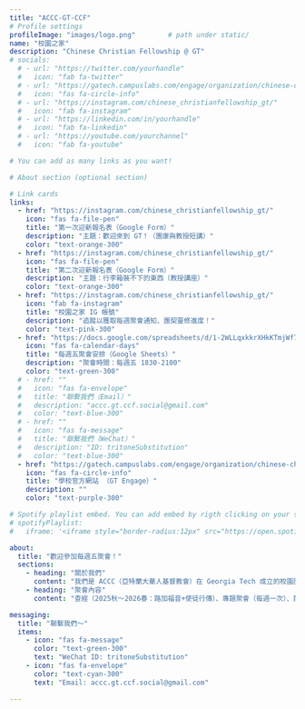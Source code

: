 ```yaml
---
title: "ACCC-GT-CCF"
# Profile settings
profileImage: "images/logo.png"        # path under static/
name: "校園之家"
description: "Chinese Christian Fellowship @ GT"
# socials:
  # - url: "https://twitter.com/yourhandle"
  #   icon: "fab fa-twitter"
  # - url: "https://gatech.campuslabs.com/engage/organization/chinese-christian-fellowship"
  #   icon: "fas fa-circle-info"
  # - url: "https://instagram.com/chinese_christianfellowship_gt/"
  #   icon: "fab fa-instagram"
  # - url: "https://linkedin.com/in/yourhandle"
  #   icon: "fab fa-linkedin"
  # - url: "https://youtube.com/yourchannel"
  #   icon: "fab fa-youtube"

# You can add as many links as you want!

# About section (optional section)

# Link cards
links:
  - href: "https://instagram.com/chinese_christianfellowship_gt/"
    icon: "fas fa-file-pen"
    title: "第一次迎新報名表（Google Form）"
    description: "主題：歡迎來到 GT！（團康與教授短講）"
    color: "text-orange-300"
  - href: "https://instagram.com/chinese_christianfellowship_gt/"
    icon: "fas fa-file-pen"
    title: "第二次迎新報名表（Google Form）"
    description: "主題：行李箱裝不下的東西（教授講座）"
    color: "text-orange-300"
  - href: "https://instagram.com/chinese_christianfellowship_gt/"
    icon: "fab fa-instagram"
    title: "校園之家 IG 帳號"
    description: "追蹤以獲取每週聚會通知、團契靈修進度！"
    color: "text-pink-300"
  - href: "https://docs.google.com/spreadsheets/d/1-2WLLqxkkrXHkKTmjWf7m58sFvTVKyxrTEToFYsoOvw/edit?usp=sharing"
    icon: "fas fa-calendar-days"
    title: "每週五聚會安排（Google Sheets）"
    description: "聚會時間：每週五 1830-2100"
    color: "text-green-300"
  # - href: ""
  #   icon: "fas fa-envelope"
  #   title: "聯繫我們（Email）"
  #   description: "accc.gt.ccf.social@gmail.com"
  #   color: "text-blue-300"
  # - href: ""
  #   icon: "fas fa-message"
  #   title: "聯繫我們（WeChat）"
  #   description: "ID: tritoneSubstitution"
  #   color: "text-blue-300"
  - href: "https://gatech.campuslabs.com/engage/organization/chinese-christian-fellowship"
    icon: "fas fa-circle-info"
    title: "學校官方網站 （GT Engage）"
    description: ""
    color: "text-purple-300"

# Spotify playlist embed. You can add embed by rigth clicking on your spotify playlist -> Share -> Copy embed. After copying the embed, replace it with the iframe below.
# spotifyPlaylist:
#   iframe: '<iframe style="border-radius:12px" src="https://open.spotify.com/embed/playlist/6zcsSLDrLiCpX8KDzNiIhS?utm_source=generator" width="100%" height="152" frameborder="0" allow="autoplay; clipboard-write; encrypted-media; fullscreen; picture-in-picture" loading="lazy"></iframe>'

about:
  title: "歡迎參加每週五聚會！"
  sections:
    - heading: "關於我們"
      content: "我們是 ACCC（亞特蘭大華人基督教會）在 Georgia Tech 成立的校園團契，也是亞特蘭大城中地區的校園福音事工。"
    - heading: "聚會內容"
      content: "查經（2025秋～2026春：路加福音+使徒行傳）、專題聚會（每週一次）、節日慶祝"

messaging:
  title: "聯繫我們～"
  items:
    - icon: "fas fa-message"
      color: "text-green-300"
      text: "WeChat ID: tritoneSubstitution"
    - icon: "fas fa-envelope"
      color: "text-cyan-300"
      text: "Email: accc.gt.ccf.social@gmail.com"

---
```

